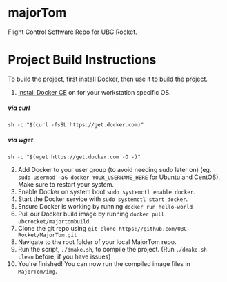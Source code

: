 # majorTom
Flight Control Software Repo for UBC Rocket.

# Project Build Instructions
To build the project, first install Docker, then use it to build the project.

1. [Install Docker CE](https://docs.docker.com/engine/installation) on for your workstation specific OS.
##### via curl

```shell
sh -c "$(curl -fsSL https://get.docker.com)"
```

##### via wget

```shell
sh -c "$(wget https://get.docker.com -O -)"
```

2. Add Docker to your user group (to avoid needing sudo later on) (eg. `sudo usermod -aG docker YOUR_USERNAME_HERE` for Ubuntu and CentOS). Make sure to restart your system.
3. Enable Docker on system boot `sudo systemctl enable docker`.
4. Start the Docker service with `sudo systemctl start docker`.
5. Ensure Docker is working by running `docker run hello-world`
6. Pull our Docker build image by running `docker pull ubcrocket/majortombuild`.
7. Clone the git repo using `git clone https://github.com/UBC-Rocket/MajorTom.git`
8. Navigate to the root folder of your local MajorTom repo.
9. Run the script, `./dmake.sh`, to compile the project. (Run `./dmake.sh clean` before, if you have issues)
10. You're finished! You can now run the compiled image files in `MajorTom/img`.
